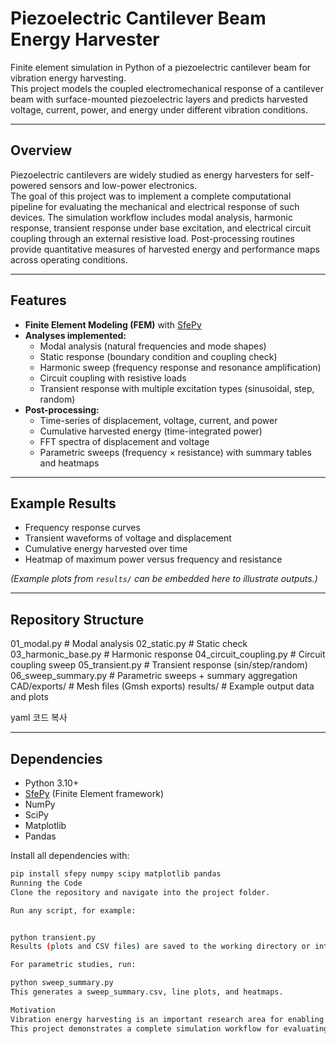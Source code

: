 # Piezoelectric Cantilever Beam Energy Harvester

Finite element simulation in Python of a piezoelectric cantilever beam for vibration energy harvesting.  
This project models the coupled electromechanical response of a cantilever beam with surface-mounted piezoelectric layers and predicts harvested voltage, current, power, and energy under different vibration conditions.

---

## Overview

Piezoelectric cantilevers are widely studied as energy harvesters for self-powered sensors and low-power electronics.  
The goal of this project was to implement a complete computational pipeline for evaluating the mechanical and electrical response of such devices. The simulation workflow includes modal analysis, harmonic response, transient response under base excitation, and electrical circuit coupling through an external resistive load. Post-processing routines provide quantitative measures of harvested energy and performance maps across operating conditions.

---

## Features

- **Finite Element Modeling (FEM)** with [SfePy](http://sfepy.org/)  
- **Analyses implemented:**
  - Modal analysis (natural frequencies and mode shapes)
  - Static response (boundary condition and coupling check)
  - Harmonic sweep (frequency response and resonance amplification)
  - Circuit coupling with resistive loads
  - Transient response with multiple excitation types (sinusoidal, step, random)
- **Post-processing:**
  - Time-series of displacement, voltage, current, and power
  - Cumulative harvested energy (time-integrated power)
  - FFT spectra of displacement and voltage
  - Parametric sweeps (frequency × resistance) with summary tables and heatmaps

---

## Example Results

- Frequency response curves
- Transient waveforms of voltage and displacement
- Cumulative energy harvested over time
- Heatmap of maximum power versus frequency and resistance

*(Example plots from `results/` can be embedded here to illustrate outputs.)*

---

## Repository Structure

01_modal.py # Modal analysis
02_static.py # Static check
03_harmonic_base.py # Harmonic response
04_circuit_coupling.py # Circuit coupling sweep
05_transient.py # Transient response (sin/step/random)
06_sweep_summary.py # Parametric sweeps + summary aggregation
CAD/exports/ # Mesh files (Gmsh exports)
results/ # Example output data and plots

yaml
코드 복사

---

## Dependencies

- Python 3.10+
- [SfePy](http://sfepy.org/) (Finite Element framework)
- NumPy
- SciPy
- Matplotlib
- Pandas

Install all dependencies with:

```bash
pip install sfepy numpy scipy matplotlib pandas
Running the Code
Clone the repository and navigate into the project folder.

Run any script, for example:


python transient.py
Results (plots and CSV files) are saved to the working directory or into results/.

For parametric studies, run:

python sweep_summary.py
This generates a sweep_summary.csv, line plots, and heatmaps.

Motivation
Vibration energy harvesting is an important research area for enabling autonomous and low-power devices. Piezoelectric cantilevers are one of the most common designs due to their simplicity and high electromechanical coupling.
This project demonstrates a complete simulation workflow for evaluating such harvesters, from mechanical vibrations to electrical output and harvested energy. It highlights the integration of finite element methods, dynamic simulation, and circuit modeling in a single Python framework.